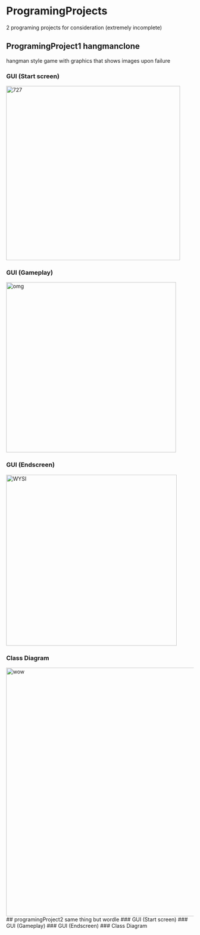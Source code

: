 # ProgramingProjects
2 programing projects for consideration
(extremely incomplete)
## ProgramingProject1 hangmanclone
hangman style game with graphics that shows images upon failure
### GUI (Start screen)
<img width="467" alt="727" src="https://user-images.githubusercontent.com/89152916/160852370-f3ff875a-6e6b-408d-a64e-493492b905f8.png">

### GUI (Gameplay)
<img width="456" alt="omg" src="https://user-images.githubusercontent.com/89152916/160852393-084a70c3-cc60-41e1-aba9-ea6f58ad77ae.png">

### GUI (Endscreen)
<img width="458" alt="WYSI" src="https://user-images.githubusercontent.com/89152916/160852409-808532b4-3699-4378-9e1d-718c5ce263e3.png">

### Class Diagram
<img width="666" alt="wow" src="https://user-images.githubusercontent.com/89152916/160852284-76f42bc0-d123-479e-9a86-a0c997f192b8.png">
## programingProject2
same thing but wordle
### GUI (Start screen)
### GUI (Gameplay)
### GUI (Endscreen)
### Class Diagram
